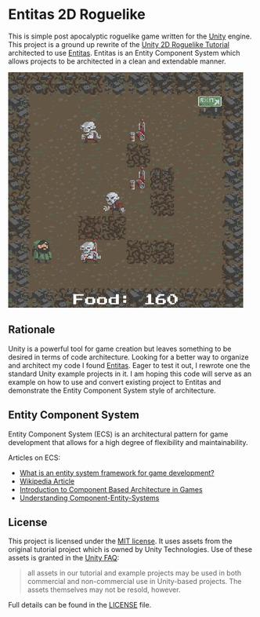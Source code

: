 # Entitas 2D Roguelike

This is simple post apocalyptic roguelike game written for the [Unity](http://unity3d.com/) engine.
This project is a ground up rewrite of the [Unity 2D Roguelike Tutorial](https://unity3d.com/learn/tutorials/projects/2d-roguelike-tutorial)
architected to use [Entitas](https://github.com/sschmid/Entitas-CSharp).
Entitas is an Entity Component System which allows projects to be architected in a clean and extendable manner.

![screenshot](screenshot.gif)

## Rationale

Unity is a powerful tool for game creation but leaves something to be desired in
terms of code architecture. Looking for a better way to organize and architect my
code I found [Entitas](https://github.com/sschmid/Entitas-CSharp). Eager to test
it out, I rewrote one the standard Unity example projects in it. I am hoping this
code will serve as an example on how to use and convert existing project to
Entitas and demonstrate the Entity Component System style of architecture.

## Entity Component System

Entity Component System (ECS) is an architectural pattern for game development that
allows for a high degree of flexibility and maintainability.

Articles on ECS:

* [What is an entity system framework for game development?](http://www.richardlord.net/blog/what-is-an-entity-framework)
* [Wikipedia Article](https://en.wikipedia.org/wiki/Entity_component_system)
* [Introduction to Component Based Architecture in Games](http://www.raywenderlich.com/24878/introduction-to-component-based-architecture-in-games)
* [Understanding Component-Entity-Systems](http://www.gamedev.net/page/resources/_/technical/game-programming/understanding-component-entity-systems-r3013)

## License

This project is licensed under the [MIT license](http://opensource.org/licenses/MIT).
It uses assets from the original tutorial project which is owned by Unity Technologies.
Use of these assets is granted in the [Unity FAQ](http://unity3d.com/unity/faq):

> all assets in our tutorial and example projects may be used in both commercial
and non-commercial use in Unity-based projects. The assets themselves may not be resold, however.

Full details can be found in the [LICENSE](LICENSE) file.
